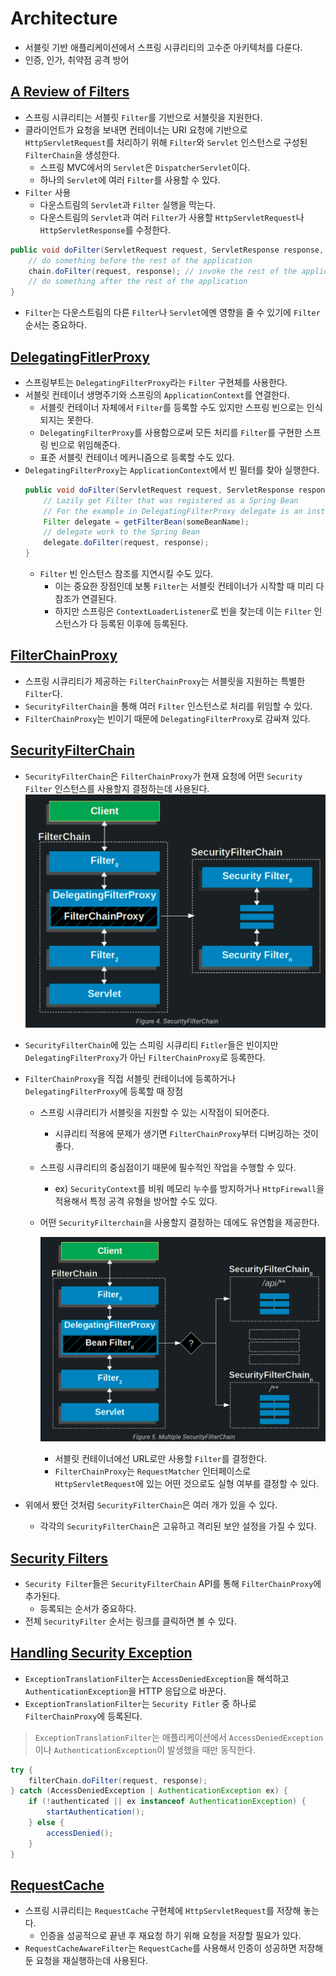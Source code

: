 # Architecture

- 서블릿 기반 애플리케이션에서 스프링 시큐리티의 고수준 아키텍처를 다룬다.
- 인증, 인가, 취약점 공격 방어

## [A Review of Filters](https://docs.spring.io/spring-security/reference/servlet/architecture.html#servlet-filters-review)

- 스프링 시큐리티는 서블릿 `Filter`를 기반으로 서블릿을 지원한다.
- 클라이언트가 요청을 보내면 컨테이너는 URI 요청에 기반으로`HttpServletRequest`를 처리하기 위해 `Filter`와 `Servlet` 인스턴스로 구성된 `FilterChain`을 생성한다.
    - 스프링 MVC에서의 `Servlet`은 `DispatcherServlet`이다.
    - 하나의 `Servlet`에 여러 `Filter`를 사용할 수 있다.
- `Filter` 사용
    - 다운스트림의 `Servlet`과 `Filter` 실행을 막는다.
    - 다운스트림의 `Servlet`과 여러 `Filter`가 사용할 `HttpServletRequest`나 `HttpServletResponse`를 수정한다.

```java
public void doFilter(ServletRequest request, ServletResponse response, FilterChain chain) {
	// do something before the rest of the application
    chain.doFilter(request, response); // invoke the rest of the application
    // do something after the rest of the application
}
```

- `Filter`는 다운스트림의 다른 `Filter`나 `Servlet`에멘 영향을 줄 수 있기에 `Filter` 순서는 중요하다.

## [DelegatingFitlerProxy](https://docs.spring.io/spring-security/reference/servlet/architecture.html#servlet-delegatingfilterproxy)

- 스프링부트는 `DelegatingFilterProxy`라는 `Filter` 구현체를 사용한다.
- 서블릿 컨테이너 생명주기와 스프링의 `ApplicationContext`를 연결한다.
    - 서블릿 컨테이너 자체에서 `Filter`를 등록할 수도 있지만 스프링 빈으로는 인식되지는 못한다.
    - `DelegatingFilterProxy`를 사용함으로써 모든 처리를 `Filter`를 구현한 스프링 빈으로 위임해준다.
    - 표준 서블릿 컨테이너 메커니즘으로 등록할 수도 있다.
- `DelegatingFilterProxy`는 `ApplicationContext`에서 빈 필터를 찾아 실행한다.
    ```java
    public void doFilter(ServletRequest request, ServletResponse response, FilterChain chain) {
        // Lazily get Filter that was registered as a Spring Bean
        // For the example in DelegatingFilterProxy delegate is an instance of Bean Filter0
        Filter delegate = getFilterBean(someBeanName);
        // delegate work to the Spring Bean
        delegate.doFilter(request, response);
    }
    ```
    - `Filter` 빈 인스턴스 참조를 지연시킬 수도 있다.
        - 이는 중요한 장점인데 보통 `Filter`는 서블릿 컨테이너가 시작할 때 미리 다 참조가 연결된다.
        - 하지만 스프링은 `ContextLoaderListener`로 빈을 찾는데 이는 `Filter` 인스턴스가 다 등록된 이후에 등록된다.
## [FilterChainProxy](https://docs.spring.io/spring-security/reference/servlet/architecture.html#servlet-filterchainproxy)

- 스프링 시큐리티가 제공하는 `FilterChainProxy`는 서블릿을 지원하는 특별한 `Filter`다.
- `SecurityFilterChain`을 통해 여러 `Filter` 인스턴스로 처리를 위임할 수 있다.
- `FilterChainProxy`는 빈이기 때문에 `DelegatingFilterProxy`로 감싸져 있다.

## [SecurityFilterChain](https://docs.spring.io/spring-security/reference/servlet/architecture.html#servlet-securityfilterchain)

- `SecurityFilterChain`은 `FilterChainProxy`가 현재 요청에 어떤 `Security Filter` 인스턴스를 사용할지 결정하는데 사용된다.
![img.png](../../../../image/securityfilterchain.png)

- `SecurityFilterChain`에 있는 스피링 시큐리티 `Fitler`들은 빈이지만 `DelegatingFilterProxy`가 아닌 `FilterChainProxy`로 등록한다.
- `FilterChainProxy`을 직접 서블릿 컨테이너에 등록하거나 `DelegatingFilterProxy`에 등록할 때 장점
    - 스프링 시큐리티가 서블릿을 지원할 수 있는 시작점이 되어준다.
        - 시큐리티 적용에 문제가 생기면 `FilterChainProxy`부터 디버깅하는 것이 좋다.
    - 스프링 시큐리티의 중심점이기 때문에 필수적인 작업을 수행할 수 있다.
        - ex) `SecurityContext`를 비워 메모리 누수를 방지하거나 `HttpFirewall`을 적용해서 특정 공격 유형을 방어할 수도 있다.
    - 어떤 `SecurityFilterchain`을 사용할지 결정하는 데에도 유연함을 제공한다.

      ![img.png](../../../../image/securityfilterchains.png)

        - 서블릿 컨테이너에선 URL로만 사용할 `Filter`를 결정한다.
        - `FilterChainProxy`는 `RequestMatcher` 인터페이스로 `HttpServletRequest`에 있는 어떤 것으로도 실형 여부를 결정할 수 있다.
- 위에서 봤던 것처럼 `SecurityFilterChain`은 여러 개가 있을 수 있다.
    - 각각의 `SecurityFilterChain`은 고유하고 격리된 보안 설정을 가질 수 있다.

## [Security Filters](https://docs.spring.io/spring-security/reference/servlet/architecture.html#servlet-security-filters)

- `Security Filter`들은 `SecurityFilterChain` API를 통해 `FilterChainProxy`에 추가된다.
    - 등록되는 순서가 중요하다.
- 전체 `SecurityFilter` 순서는 링크를 클릭하면 볼 수 있다.

## [Handling Security Exception](https://docs.spring.io/spring-security/reference/servlet/architecture.html#servlet-exceptiontranslationfilter)

- `ExceptionTranslationFilter`는 `AccessDeniedException`을 해석하고 `AuthenticationException`을 HTTP 응답으로 바꾼다.
- `ExceptionTranslationFilter`는 `Security Fitler` 중 하나로 `FilterChainProxy`에 등록된다.

> `ExceptionTranslationFilter`는 애플리케이션에서 `AccessDeniedException`이나 `AuthenticationException`이 발생했을 때만 동작한다.
>

```java
try {
	filterChain.doFilter(request, response);
} catch (AccessDeniedException | AuthenticationException ex) {
	if (!authenticated || ex instanceof AuthenticationException) {
		startAuthentication();
	} else {
		accessDenied();
	}
}
```

## [RequestCache](https://docs.spring.io/spring-security/reference/servlet/architecture.html#requestcache)

- 스프링 시큐리티는 `RequestCache` 구현체에 `HttpServletRequest`를 저장해 놓는다.
    - 인증을 성공적으로 끝낸 후 재요청 하기 위해 요청을 저장할 필요가 있다.
- `RequestCacheAwareFilter`는 `RequestCache`를 사용해서 인증이 성공하면 저장해둔 요청을 재실행하는데 사용된다.
